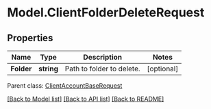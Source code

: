 # Model.ClientFolderDeleteRequest
## Properties
Name | Type | Description | Notes
------------ | ------------- | ------------- | -------------
**Folder** | **string** | Path to folder to delete.              | [optional] 

 Parent class: [ClientAccountBaseRequest](ClientAccountBaseRequest.md)

[[Back to Model list]](README.md#documentation-for-models) [[Back to API list]](README.md#documentation-for-api-endpoints) [[Back to README]](README.md)


